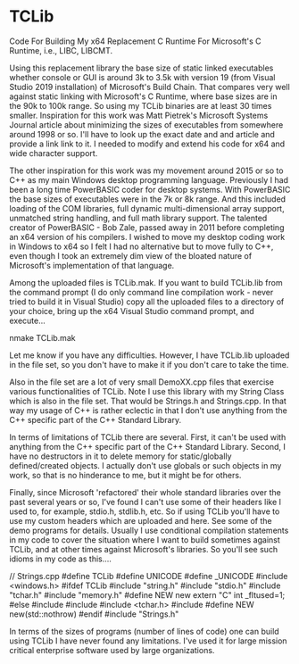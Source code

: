 # TCLib
Code For Building My x64 Replacement C Runtime For Microsoft's C Runtime, i.e., LIBC, LIBCMT.

Using this replacement library the base size of static linked executables whether console or GUI
is around 3k to 3.5k with version 19 (from Visual Studio 2019 installation) of Microsoft's
Build Chain.  That compares very well against static linking with Microsoft's C Runtime, where
base sizes are in the 90k to 100k range.  So using my TCLib binaries are at least 30 times smaller.
Inspiration for this work was Matt Pietrek's Microsoft Systems Journal article about minimizing 
the sizes of executables from somewhere around 1998 or so.  I'll have to look up the exact date 
and and article and provide a link link to it.  I needed to modify and extend his code for x64 
and wide character support.

The other inspiration for this work was my movement around 2015 or so to C++ as my main Windows
desktop programming language.  Previously I had been a long time PowerBASIC coder for desktop 
systems.  With PowerBASIC the base sizes of executables were in the 7k or 8k range.  And this
included loading of the COM libraries, full dynamic multi-dimensional array support, unmatched
string handling, and full math library support.  The talented creator of PowerBASIC - Bob Zale,
passed away in 2011 before completing an x64 version of his compilers.  I wished to move my 
desktop coding work in Windows to x64 so I felt I had no alternative but to move fully to C++,
even though I took an extremely dim view of the bloated nature of Microsoft's implementation
of that language.

Among the uploaded files is TCLib.mak.  If you want to build TCLib.lib from the command prompt
(I do only command line compilation work - never tried to build it in Visual Studio) copy all 
the uploaded files to a directory of your choice, bring up the x64 Visual Studio command prompt, 
and execute...

nmake TCLib.mak

Let me know if you have any difficulties.  However, I have TCLib.lib uploaded in the file set, so you 
don't have to make it if you don't care to take the time.

Also in the file set are a lot of very small DemoXX.cpp files that exercise various functionalities
of TCLib.  Note I use this library with my String Class which is also in the file set.  That would be
Strings.h and Strings.cpp.  In that way my usage of C++ is rather eclectic in that I don't use 
anything from the C++ specific part of the C++ Standard Library.

In terms of limitations of TCLib there are several.  First, it can't be used with anything from
the C++ specific part of the C++ Standard Library.  Second, I have no destructors in it to delete
memory for static/globally defined/created objects.  I actually don't use globals or such objects
in my work, so that is no hinderance to me, but it might be for others.  

Finally, since Microsoft 'refactored' their whole standard libraries over the past several years or 
so, I've found I can't use some of their headers like I used to, for example, stdio.h, stdlib.h, 
etc.  So if using TCLib you'll have to use my custom headers which are uploaded and here.  See some
of the demo programs for details.  Usually I use conditional compilation statements in my code to
cover the situation where I want to build sometimes against TCLib, and at other times against
Microsoft's libraries.  So you'll see such idioms in my code as this....

// Strings.cpp
#define   TCLib
#define   UNICODE
#define   _UNICODE
#include  <windows.h>
#ifdef    TCLib
   #include  "string.h"
   #include  "stdio.h"
   #include  "tchar.h"
   #include  "memory.h"
   #define   NEW new
   extern "C" int _fltused=1;
#else
   #include  <string>
   #include  <cstdio>
   #include  <tchar.h>
   #include  <new>
   #define   NEW new(std::nothrow)
#endif
#include  "Strings.h"

In terms of the sizes of programs (number of lines of code) one can build using TCLib I have never found 
any limitations.  I've used it for large mission critical enterprise software used by large organizations.
